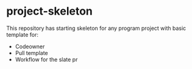 # project-skeleton

This repository has starting skeleton for any program project with basic template for:
 - Codeowner
 - Pull template
 - Workflow for the slate pr
 